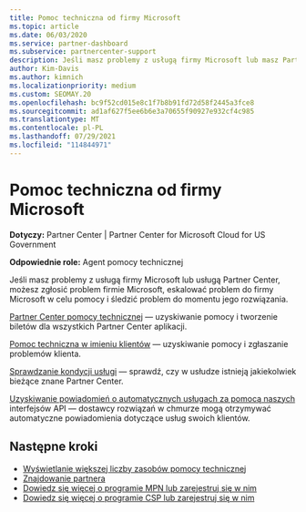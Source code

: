 ```yaml
---
title: Pomoc techniczna od firmy Microsoft
ms.topic: article
ms.date: 06/03/2020
ms.service: partner-dashboard
ms.subservice: partnercenter-support
description: Jeśli masz problemy z usługą firmy Microsoft lub masz Partner Center, możesz eskalować do firmy Microsoft w celu pomocy i śledzić problem do momentu jego rozwiązania.
author: Kim-Davis
ms.author: kimnich
ms.localizationpriority: medium
ms.custom: SEOMAY.20
ms.openlocfilehash: bc9f52cd015e8c1f7b8b91fd72d58f2445a3fce8
ms.sourcegitcommit: ad1af627f5ee6b6e3a70655f90927e932cf4c985
ms.translationtype: MT
ms.contentlocale: pl-PL
ms.lasthandoff: 07/29/2021
ms.locfileid: "114844971"
---
```

# <a name="support-from-microsoft"></a>Pomoc techniczna od firmy Microsoft

**Dotyczy:** Partner Center | Partner Center for Microsoft Cloud for US Government

**Odpowiednie role:** Agent pomocy technicznej

Jeśli masz problemy z usługą firmy Microsoft lub usługą Partner Center, możesz zgłosić problem firmie Microsoft, eskalować problem do firmy Microsoft w celu pomocy i śledzić problem do momentu jego rozwiązania.

[Partner Center pomocy technicznej](report-problems-with-partner-center.md) — uzyskiwanie pomocy i tworzenie biletów dla wszystkich Partner Center aplikacji.

[Pomoc techniczna w imieniu klientów](report-problems-on-behalf-of-a-customer.md) — uzyskiwanie pomocy i zgłaszanie problemów klienta.

[Sprawdzanie kondycji usługi](check-service-health.md) — sprawdź, czy w usłudze istnieją jakiekolwiek bieżące znane Partner Center.

[Uzyskiwanie powiadomień o automatycznych usługach za pomocą naszych](get-automated-service-notifications-with-our-apis.md) interfejsów API — dostawcy rozwiązań w chmurze mogą otrzymywać automatyczne powiadomienia dotyczące usług swoich klientów.

## <a name="next-steps"></a>Następne kroki

- [Wyświetlanie większej liczby zasobów pomocy technicznej](https://partner.microsoft.com/support/?stage=1)
- [Znajdowanie partnera](find-a-partner.md)
- [Dowiedz się więcej o programie MPN lub zarejestruj się w nim](https://partner.microsoft.com/membership)
- [Dowiedz się więcej o programie CSP lub zarejestruj się w nim](https://partner.microsoft.com/membership/cloud-solution-provider)
